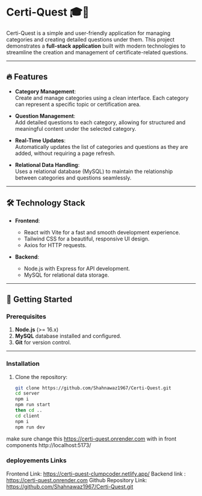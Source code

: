 # Certi-Quest 🎓📜  

Certi-Quest is a simple and user-friendly application for managing categories and creating detailed questions under them. This project demonstrates a **full-stack application** built with modern technologies to streamline the creation and management of certificate-related questions.

---

## 🔥 Features  

- **Category Management**:  
  Create and manage categories using a clean interface. Each category can represent a specific topic or certification area.  

- **Question Management**:  
  Add detailed questions to each category, allowing for structured and meaningful content under the selected category.  

- **Real-Time Updates**:  
  Automatically updates the list of categories and questions as they are added, without requiring a page refresh.  

- **Relational Data Handling**:  
  Uses a relational database (MySQL) to maintain the relationship between categories and questions seamlessly.  

---

## 🛠️ Technology Stack  

- **Frontend**:  
  - React with Vite for a fast and smooth development experience.  
  - Tailwind CSS for a beautiful, responsive UI design.  
  - Axios for HTTP requests.  

- **Backend**:  
  - Node.js with Express for API development.  
  - MySQL for relational data storage.  

---

## 🚀 Getting Started  

### Prerequisites  
1. **Node.js** (>= 16.x)  
2. **MySQL** database installed and configured.  
3. **Git** for version control.  

---

### Installation  

1. Clone the repository:  
   ```bash
   git clone https://github.com/Shahnawaz1967/Certi-Quest.git
   cd server
   npm i
   npm run start 
   then cd ..
   cd client
   npm i
   npm run dev
  make sure change this  https://certi-quest.onrender.com with in front components http://localhost:5173/
   


### deployements Links
Frontend Link: https://certi-quest-clumpcoder.netlify.app/
Backend link : https://certi-quest.onrender.com
Github Repository Link: 
https://github.com/Shahnawaz1967/Certi-Quest.git
